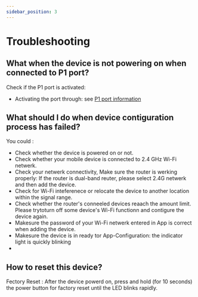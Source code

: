 ```yaml
---
sidebar_position: 3
---
```


# Troubleshooting

## What when the device is not powering on when connected to P1 port?

Check if the P1 port is activated:
- Activating the port through: see [P1 port information](p1port-information.md)

## What should I do when device contiguration process has failed?
You could :
- Check whether the device is powered on or not.
- Check whether your mobile device is connected to 2.4 GHz Wi-Fi netwerk.
- Check your netwerk connectivity, Make sure the router is werking properly:
If the router is dual-band reuter, please select 2.4G netwerk and then add the device.
- Check for Wi-Fi inteferenece or relocate the device to another location within the signal range.
- Check whether the router's conneeled devices reaach the amount limit. Please trytoturn off some device's Wi-Fi functionn and contigure the device again.
- Makesure the password of your Wi-Fi netwerk entered in App is correct when adding the device.
- Makesure the device is in ready tor App-Configuration: the indicator light is quickly blinking
- 
## How to reset this device?
Fectory Reset : After the device powerd on, press and hold (for 10 seconds) the power button for
factory reset until the LED blinks rapidly.